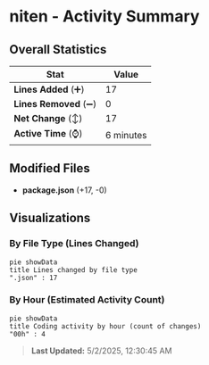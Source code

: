 # niten - Activity Summary 

## Overall Statistics

| Stat                   | Value                                                             |
| ---------------------- | ----------------------------------------------------------------- |
| **Lines Added** (➕)   | 17                                          |
| **Lines Removed** (➖) | 0                                        |
| **Net Change** (↕)    | 17                |
| **Active Time** (⌚)   | 6 minutes |


## Modified Files
- **package.json** (+17, -0)

## Visualizations

### By File Type (Lines Changed)

```mermaid
pie showData
title Lines changed by file type
".json" : 17
```

### By Hour (Estimated Activity Count)

```mermaid
pie showData
title Coding activity by hour (count of changes)
"00h" : 4
```


> **Last Updated:** 5/2/2025, 12:30:45 AM